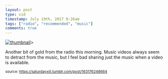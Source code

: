 ```yaml
---
layout: post
type: vid
timestamp: July 19th, 2017 9:26am
tags: ["radio", "recommended", "music"]
comments: true
---
```

[![thumbnail](http://i3.ytimg.com/vi/bcnIhzaDTd0/hqdefault.jpg)](https://www.youtube.com/watch?v=bcnIhzaDTd0)>
    
Another bit of gold from the radio this morning.
Music videos always seem to detract from the music, but I feel bad sharing just the music when a video is available.
 
  
<small>source: https://saturdayxiii.tumblr.com/post/163176248664</small>